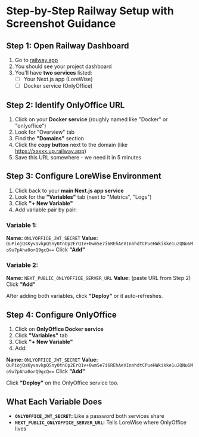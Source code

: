 # Step-by-Step Railway Setup with Screenshot Guidance

## Step 1: Open Railway Dashboard
1. Go to [railway.app](https://railway.app)
2. You should see your project dashboard
3. You'll have **two services** listed:
   - [ ] Your Next.js app (LoreWise)
   - [ ] Docker service (OnlyOffice)

## Step 2: Identify OnlyOffice URL
1. Click on your **Docker service** (roughly named like "Docker" or "onlyoffice")
2. Look for "Overview" tab
3. Find the **"Domains"** section
4. Click the **copy button** next to the domain (like https://xxxxx.up.railway.app)
5. Save this URL somewhere - we need it in 5 minutes

## Step 3: Configure LoreWise Environment
1. Click back to your **main Next.js app service** 
2. Look for the **"Variables"** tab (next to "Metrics", "Logs")
3. Click **"+ New Variable"**  
4. Add variable pair by pair:

### Variable 1:
**Name:** `ONLYOFFICE_JWT_SECRET`
**Value:** `QuPiojQsKyvavkpQSny0tnOp2ErQ1v+0wm5e7i6REhAeVInnhdtCPueHWkikke1u2QNu6Mo9u7pAha0orQ9gcQ==`
Click **"Add"**

### Variable 2:
**Name:** `NEXT_PUBLIC_ONLYOFFICE_SERVER_URL` 
**Value:** (paste URL from Step 2)
Click **"Add"**

After adding both variables, click **"Deploy"** or it auto-refreshes.

## Step 4: Configure OnlyOffice
1. Click on **OnlyOffice Docker service**
2. Click **"Variables"** tab
3. Click **"+ New Variable"**
4. Add:

**Name:** `ONLYOFFICE_JWT_SECRET`
**Value:** `QuPiojQsKyvavkpQSny0tnOp2ErQ1v+0wm5e7i6REhAeVInnhdtCPueHWkikke1u2QNu6Mo9u7pAha0orQ9gcQ==`
Click **"Add"**

Click **"Deploy"** on the OnlyOffice service too.

## What Each Variable Does
- **`ONLYOFFICE_JWT_SECRET`:** Like a password both services share
- **`NEXT_PUBLIC_ONLYOFFICE_SERVER_URL`:** Tells LoreWise where OnlyOffice lives

